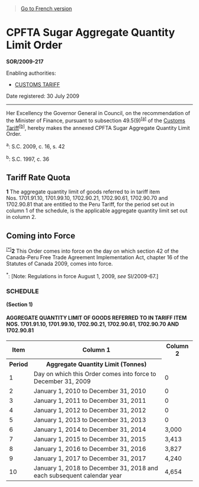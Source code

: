 > [Go to French version](/fr/Règlements/Décrets,%20ordonnances%20et%20règlements%20statutaires/2009/217.md)

# CPFTA Sugar Aggregate Quantity Limit Order

**SOR/2009-217**

Enabling authorities: 
- [CUSTOMS TARIFF](/en/Acts/Statutes%20of%20Canada/1997/c.%2036.md)

Date registered: 30 July 2009

----------

Her Excellency the Governor General in Council, on the recommendation of the Minister of Finance, pursuant to subsection 49.5(9)<sup><a href='#fn_1752_hq_7422'>[a]</a></sup> of the [Customs Tariff](/en/Acts/Statutes%20of%20Canada/1997/c.%2036.md)<sup><a href='#fn_1752_hq_7423'>[b]</a></sup>, hereby makes the annexed CPFTA Sugar Aggregate Quantity Limit Order.

<a name='fn_1752_hq_7422'><sup>a</sup></a>: S.C. 2009, c. 16, s. 42<br />

<a name='fn_1752_hq_7423'><sup>b</sup></a>: S.C. 1997, c. 36<br />




## Tariff Rate Quota


**1** The aggregate quantity limit of goods referred to in tariff item Nos. 1701.91.10, 1701.99.10, 1702.90.21, 1702.90.61, 1702.90.70 and 1702.90.81 that are entitled to the Peru Tariff, for the period set out in column 1 of the schedule, is the applicable aggregate quantity limit set out in column 2.




## Coming into Force


<sup><a href='#fn_IndFD6_hq_7847'>[*]</a></sup>**2** This Order comes into force on the day on which section 42 of the Canada-Peru Free Trade Agreement Implementation Act, chapter 16 of the Statutes of Canada 2009, comes into force.

<a name='fn_IndFD6_hq_7847'><sup>*</sup></a>: [Note: Regulations in force August 1, 2009, *see* SI/2009-67.]<br />




### **SCHEDULE** 
**(Section 1)**
#### AGGREGATE QUANTITY LIMIT OF GOODS REFERRED TO IN TARIFF ITEM NOS. 1701.91.10, 1701.99.10, 1702.90.21, 1702.90.61, 1702.90.70 AND 1702.90.81
<table>
<tr>
<th>Item</th>
<th>Column 1</th>
<th>Column 2</th>
</tr>
<tr>
<th>Period</th>
<th>Aggregate Quantity Limit (Tonnes)</th>
</tr>
<tr>
<td>1</td>
<td>Day on which this Order comes into force to December 31, 2009</td>
<td>0</td>
</tr>
<tr>
<td>2</td>
<td>January 1, 2010 to December 31, 2010</td>
<td>0</td>
</tr>
<tr>
<td>3</td>
<td>January 1, 2011 to December 31, 2011</td>
<td>0</td>
</tr>
<tr>
<td>4</td>
<td>January 1, 2012 to December 31, 2012</td>
<td>0</td>
</tr>
<tr>
<td>5</td>
<td>January 1, 2013 to December 31, 2013</td>
<td>0</td>
</tr>
<tr>
<td>6</td>
<td>January 1, 2014 to December 31, 2014</td>
<td>3,000</td>
</tr>
<tr>
<td>7</td>
<td>January 1, 2015 to December 31, 2015</td>
<td>3,413</td>
</tr>
<tr>
<td>8</td>
<td>January 1, 2016 to December 31, 2016</td>
<td>3,827</td>
</tr>
<tr>
<td>9</td>
<td>January 1, 2017 to December 31, 2017</td>
<td>4,240</td>
</tr>
<tr>
<td>10</td>
<td>January 1, 2018 to December 31, 2018 and each subsequent calendar year</td>
<td>4,654</td>
</tr>
</table>


